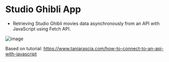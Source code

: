 # Studio Ghibli App

- Retrieving Studio Ghibli movies data asynchronously from an API with JavaScript using Fetch API.

![image](https://user-images.githubusercontent.com/33550545/118376779-71964380-b5a0-11eb-82d0-53dc70913383.png)

Based on tutorial: https://www.taniarascia.com/how-to-connect-to-an-api-with-javascript
